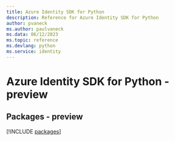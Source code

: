```yaml
---
title: Azure Identity SDK for Python
description: Reference for Azure Identity SDK for Python
author: pvaneck
ms.author: paulvaneck
ms.data: 06/12/2023
ms.topic: reference
ms.devlang: python
ms.service: identity
---
```

# Azure Identity SDK for Python - preview
## Packages - preview
[!INCLUDE [packages](identity-index.md)]
